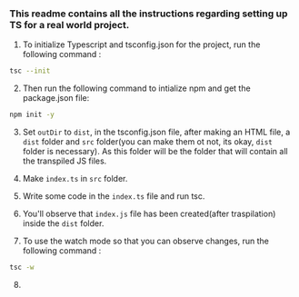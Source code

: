 ### This readme contains all the instructions regarding setting up TS for a real world project.

1. To initialize Typescript and tsconfig.json for the project, run the following command :

```bash
tsc --init
```

2. Then run the following command to intialize npm and get the package.json file:

```bash
npm init -y
```

3. Set `outDir` to `dist`, in the tsconfig.json file, after making an HTML file, a `dist` folder and `src` folder(you can make them ot not, its okay, `dist` folder is necessary). As this folder will be the folder that will contain all the transpiled JS files.

4. Make `index.ts` in `src` folder.

5. Write some code in the `index.ts` file and run tsc.

6. You'll observe that `index.js` file has been created(after traspilation) inside the ``dist`` folder.

7. To use the watch mode so that you can observe changes, run the following command :

```bash
tsc -w
```

8. 